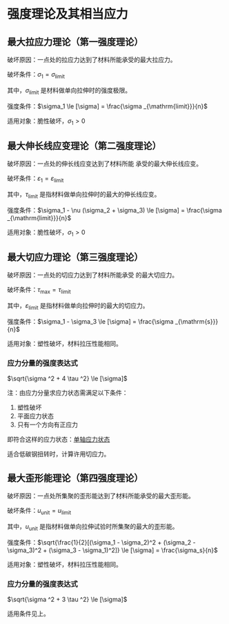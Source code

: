 # 强度理论及其相当应力

## 最大拉应力理论（第一强度理论）

破坏原因：一点处的拉应力达到了材料所能承受的最大拉应力。

破坏条件：$\sigma_1 = \sigma _{\mathrm{limit}}$

其中，$\sigma _{\mathrm{limit}}$ 是材料做单向拉伸时的强度极限。

强度条件：$\sigma_1 \le [\sigma] = \frac{\sigma _{\mathrm{limit}}}{n}$

适用对象：脆性破坏，$\sigma_1>0$

## 最大伸长线应变理论（第二强度理论）

破坏原因：一点处的伸长线应变达到了材料所能 承受的最大伸长线应变。

破坏条件：$\varepsilon _1 = \varepsilon _{\mathrm{limit}}$

其中，$\tau _{\mathrm{limit}}$ 是指材料做单向拉伸时的最大的伸长线应变。

强度条件：$\sigma_1 - \nu (\sigma_2 + \sigma_3) \le [\sigma] = \frac{\sigma _{\mathrm{limit}}}{n}$

适用对象：脆性破坏，$\sigma_1>0$

## 最大切应力理论（第三强度理论）

破坏原因：一点处的切应力达到了材料所能承受
的最大切应力。

破坏条件：$\tau _{\max} = \tau _{\mathrm{limit}}$

其中，$\varepsilon _{\mathrm{limit}}$ 是指材料做单向拉伸时的最大的切应力。

强度条件：$\sigma_1 - \sigma_3 \le [\sigma] = \frac{\sigma _{\mathrm{s}}}{n}$

适用对象：塑性破坏，材料拉压性能相同。

### 应力分量的强度表达式

$\sqrt{\sigma ^2 + 4 \tau ^2} \le [\sigma]$

注：由应力分量求应力状态需满足以下条件：

1. 塑性破坏
2. 平面应力状态
3. 只有一个方向有正应力

即符合这样的应力状态：[单轴应力状态](应力状态.md#单轴应力状态)

适合低碳钢扭转时，计算许用切应力。

## 最大歪形能理论（第四强度理论）

破坏原因：一点处所集聚的歪形能达到了材料所能承受的最大歪形能。

破坏条件：$u_{\mathrm{unit}} = u_{\mathrm{limit}}$

其中，$u_{\mathrm{unit}}$ 是指材料做单向拉伸试验时所集聚的最大的歪形能。

强度条件：$\sqrt{\frac{1}{2}[(\sigma_1 - \sigma_2)^2 + (\sigma_2 - \sigma_3)^2 + (\sigma_3 - \sigma_1)^2]} \le [\sigma] = \frac{\sigma_s}{n}$

适用对象：塑性破坏，材料拉压性能相同。

### 应力分量的强度表达式

$\sqrt{\sigma ^2 + 3 \tau ^2} \le [\sigma]$

适用条件见上。

##
